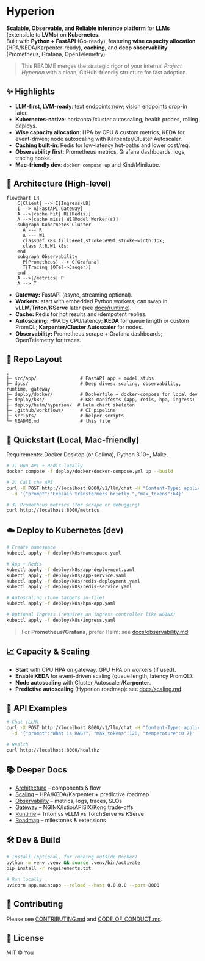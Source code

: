 # Hyperion
**Scalable, Observable, and Reliable inference platform** for **LLMs** (extensible to **LVMs**) on **Kubernetes**.  
Built with **Python + FastAPI** (Go-ready), featuring **wise capacity allocation** (HPA/KEDA/Karpenter-ready), **caching**, and **deep observability** (Prometheus, Grafana, OpenTelemetry).

> This README merges the strategic rigor of your internal *Project Hyperion* with a clean, GitHub-friendly structure for fast adoption.

## ✨ Highlights
- **LLM-first, LVM-ready**: text endpoints now; vision endpoints drop-in later.
- **Kubernetes-native**: horizontal/cluster autoscaling, health probes, rolling deploys.
- **Wise capacity allocation**: HPA by CPU & custom metrics; KEDA for event-driven; node autoscaling with Karpenter/Cluster Autoscaler.
- **Caching built-in**: Redis for low-latency hot-paths and lower cost/req.
- **Observability first**: Prometheus metrics, Grafana dashboards, logs, tracing hooks.
- **Mac-friendly dev**: `docker compose up` and Kind/Minikube.

## 🔭 Architecture (High-level)
```mermaid
flowchart LR
    C[Client] --> I[Ingress/LB]
    I --> A[FastAPI Gateway]
    A -->|cache hit| R[(Redis)]
    A -->|cache miss| W1[Model Worker(s)]
    subgraph Kubernetes Cluster
      A --- R
      A --- W1
      classDef k8s fill:#eef,stroke:#99f,stroke-width:1px;
      class A,R,W1 k8s;
    end
    subgraph Observability
      P[Prometheus] --> G[Grafana]
      T[Tracing (OTel->Jaeger)]
    end
    A -->|/metrics| P
    A --> T
```
- **Gateway:** FastAPI (async, streaming optional).  
- **Workers:** start with embedded Python workers; can swap in **vLLM**/**Triton**/**KServe** later (see [docs/runtime](./docs/runtime.md)).  
- **Cache:** Redis for hot results and idempotent replies.  
- **Autoscaling:** HPA by CPU/latency; **KEDA** for queue length or custom PromQL; **Karpenter/Cluster Autoscaler** for nodes.  
- **Observability:** Prometheus scrape + Grafana dashboards; OpenTelemetry for traces.

## 🧭 Repo Layout
```
.
├─ src/app/                # FastAPI app + model stubs
├─ docs/                   # Deep dives: scaling, observability, runtime, gateway
├─ deploy/docker/          # Dockerfile + docker-compose for local dev
├─ deploy/k8s/             # K8s manifests (app, redis, hpa, ingress)
├─ deploy/helm/hyperion/  # Helm chart skeleton
├─ .github/workflows/      # CI pipeline
├─ scripts/                # helper scripts
└─ README.md               # this file
```

## 🚀 Quickstart (Local, Mac-friendly)
Requirements: Docker Desktop (or Colima), Python 3.10+, Make.

```bash
# 1) Run API + Redis locally
docker compose -f deploy/docker/docker-compose.yml up --build

# 2) Call the API
curl -X POST http://localhost:8000/v1/llm/chat -H "Content-Type: application/json" \
  -d '{"prompt":"Explain transformers briefly.","max_tokens":64}'

# 3) Prometheus metrics (for scrape or debugging)
curl http://localhost:8000/metrics
```

## ☁️ Deploy to Kubernetes (dev)
```bash
# Create namespace
kubectl apply -f deploy/k8s/namespace.yaml

# App + Redis
kubectl apply -f deploy/k8s/app-deployment.yaml
kubectl apply -f deploy/k8s/app-service.yaml
kubectl apply -f deploy/k8s/redis-deployment.yaml
kubectl apply -f deploy/k8s/redis-service.yaml

# Autoscaling (tune targets in-file)
kubectl apply -f deploy/k8s/hpa-app.yaml

# Optional Ingress (requires an ingress controller like NGINX)
kubectl apply -f deploy/k8s/ingress.yaml
```

> For **Prometheus/Grafana**, prefer Helm: see [docs/observability.md](./docs/observability.md).

## 📈 Capacity & Scaling
- **Start** with CPU HPA on gateway, GPU HPA on workers (if used).  
- **Enable KEDA** for event-driven scaling (queue length, latency PromQL).  
- **Node autoscaling** with Cluster Autoscaler/**Karpenter**.  
- **Predictive autoscaling** (Hyperion roadmap): see [docs/scaling.md](./docs/scaling.md).

## 🧪 API Examples
```bash
# Chat (LLM)
curl -X POST http://localhost:8000/v1/llm/chat -H "Content-Type: application/json" \
  -d '{"prompt":"What is RAG?", "max_tokens":120, "temperature":0.7}'

# Health
curl http://localhost:8000/healthz
```

## 📚 Deeper Docs
- [Architecture](./docs/architecture.md) – components & flow  
- [Scaling](./docs/scaling.md) – HPA/KEDA/Karpenter + predictive roadmap  
- [Observability](./docs/observability.md) – metrics, logs, traces, SLOs  
- [Gateway](./docs/gateway.md) – NGINX/Istio/APISIX/Kong trade-offs  
- [Runtime](./docs/runtime.md) – Triton vs vLLM vs TorchServe vs KServe  
- [Roadmap](./docs/roadmap.md) – milestones & extensions

## 🛠️ Dev & Build
```bash
# Install (optional, for running outside Docker)
python -m venv .venv && source .venv/bin/activate
pip install -r requirements.txt

# Run locally
uvicorn app.main:app --reload --host 0.0.0.0 --port 8000
```

## 🤝 Contributing
Please see [CONTRIBUTING.md](./CONTRIBUTING.md) and [CODE_OF_CONDUCT.md](./CODE_OF_CONDUCT.md).

## 🪪 License
MIT © You
